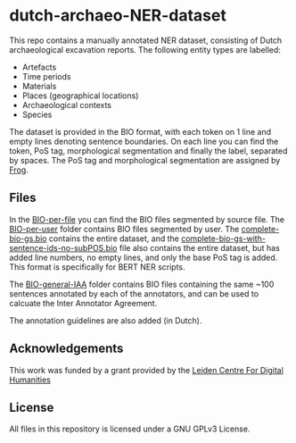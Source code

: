 # dutch-archaeo-NER-dataset

This repo contains a manually annotated NER dataset, consisting of Dutch archaeological excavation reports. The following entity types are labelled:

- Artefacts
- Time periods
- Materials
- Places (geographical locations)
- Archaeological contexts 
- Species

The dataset is provided in the BIO format, with each token on 1 line and empty lines denoting sentence boundaries. On each line you can find the token, PoS tag, morphological segmentation and finally the label, separated by spaces. The PoS tag and morphological segmentation are assigned by [Frog](https://languagemachines.github.io/frog/).

## Files

In the [BIO-per-file](BIO-per-file) you can find the BIO files segmented by source file. The [BIO-per-user](BIO-per-user) folder contains BIO files segmented by user. The [complete-bio-gs.bio](complete-bio-gs.bio) contains the entire dataset, and the [complete-bio-gs-with-sentence-ids-no-subPOS.bio](complete-bio-gs-with-sentence-ids-no-subPOS.bio) file also contains the entire dataset, but has added line numbers, no empty lines, and only the base PoS tag is added. This format is specifically for BERT NER scripts.

The [BIO-general-IAA](BIO-general-IAA) folder contains BIO files containing the same ~100 sentences annotated by each of the annotators, and can be used to calcuate the Inter Annotator Agreement. 

The annotation guidelines are also added (in Dutch). 

## Acknowledgements

This work was funded by a grant provided by the [Leiden Centre For Digital Humanities](https://www.universiteitleiden.nl/en/humanities/centre-for-digital-humanities)

## License

All files in this repository is licensed under a GNU GPLv3 License.

